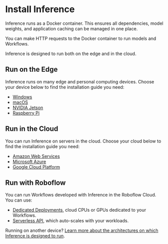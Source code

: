 # Install Inference

Inference runs as a Docker container. This ensures all dependencies, model weights, and application caching can be managed in one place.

You can make HTTP requests to the Docker container to run models and Workflows.

Inference is designed to run both on the edge and in the cloud.

## Run on the Edge

Inference runs on many edge and personal computing devices. Choose your device below to find the installation guide you need:

- [Windows](install/windows.md)
- [macOS](install/mac.md)
- [NVIDIA Jetson](install/jetson.md)
- [Raspberry Pi](install/jetson.md)

## Run in the Cloud

You can run Inference on servers in the cloud. Choose your cloud below to find the installation guide you need:

- [Amazon Web Services](install/cloud/aws.md)
- [Microsoft Azure](install/cloud/azure.md)
- [Google Cloud Platform](install/cloud/gcp.md)

## Run with Roboflow

You can run Workflows developed with Inference in the Roboflow Cloud. You can use:

- [Dedicated Deployments](https://docs.roboflow.com/deploy/dedicated-deployments), cloud CPUs or GPUs dedicated to your Workflows.
- [Serverless API](https://docs.roboflow.com/deploy/serverless), which auto-scales with your workloads.

Running on another device? [Learn more about the architectures on which Inference is designed to run](/install/other/).